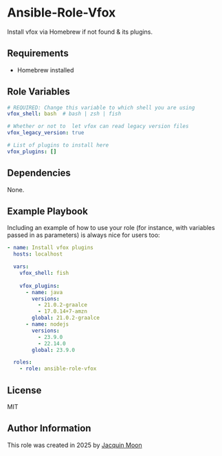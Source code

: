 Ansible-Role-Vfox
=========

Install vfox via Homebrew if not found & its plugins.

Requirements
------------

- Homebrew installed

Role Variables
--------------

```yaml
# REQUIRED: Change this variable to which shell you are using
vfox_shell: bash  # bash | zsh | fish

# Whether or not to  let vfox can read legacy version files
vfox_legacy_version: true

# List of plugins to install here
vfox_plugins: []
```

Dependencies
------------

None.

Example Playbook
----------------

Including an example of how to use your role (for instance, with variables passed in as parameters) is always nice for users too:

```yaml
- name: Install vfox plugins
  hosts: localhost

  vars:
    vfox_shell: fish
    
    vfox_plugins:
      - name: java
        versions:
          - 21.0.2-graalce
          - 17.0.14+7-amzn
        global: 21.0.2-graalce
      - name: nodejs
        versions:
          - 23.9.0
          - 22.14.0
        global: 23.9.0

  roles:
    - role: ansible-role-vfox
```

License
-------

MIT

Author Information
------------------

This role was created in 2025 by [Jacquin Moon](https://github.com/jacquindev)
